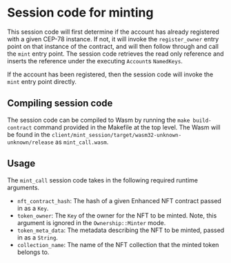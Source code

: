# Session code for minting

This session code will first determine if the account has already registered with a given CEP-78 instance. If not, it will invoke the `register_owner` entry point on that instance of the contract, and will then follow through and call the `mint` entry point. The session code retrieves the read only reference and inserts the reference under the executing `Account`s `NamedKeys`.

If the account has been registered, then the session code will invoke the `mint` entry point directly.

## Compiling session code

The session code can be compiled to Wasm by running the `make build-contract` command provided in the Makefile at the top level.
The Wasm will be found in the `client/mint_session/target/wasm32-unknown-unknown/release` as `mint_call.wasm`.

## Usage

The `mint_call` session code takes in the following required runtime arguments.

* `nft_contract_hash`: The hash of a given Enhanced NFT contract passed in as a `Key`.
* `token_owner`: The `Key` of the owner for the NFT to be minted. Note, this argument is ignored in the `Ownership::Minter` mode.
* `token_meta_data`: The metadata describing the NFT to be minted, passed in as a `String`.
* `collection_name`: The name of the NFT collection that the minted token belongs to.